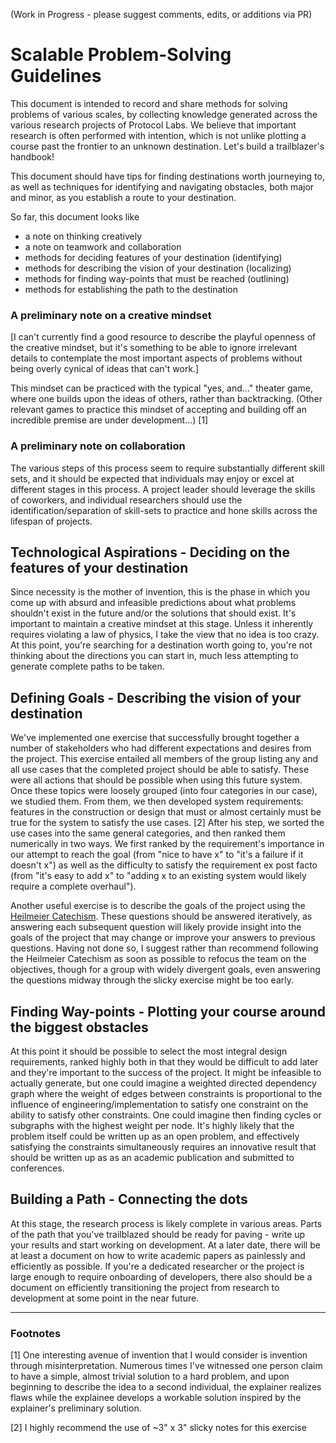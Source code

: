(Work in Progress - please suggest comments, edits, or additions via PR)

# Scalable Problem-Solving Guidelines

This document is intended to record and share methods for solving problems of various scales, by collecting knowledge generated across the various research projects of Protocol Labs.  We believe that important research is often performed with intention, which is not unlike plotting a course past the frontier to an unknown destination.  Let's build a trailblazer's handbook!

This document should have tips for finding destinations worth journeying to, as well as techniques for identifying and navigating obstacles, both major and minor, as you establish a route to your destination.

So far, this document looks like
 - a note on thinking creatively
 - a note on teamwork and collaboration
 - methods for deciding features of your destination (identifying)
 - methods for describing the vision of your destination (localizing)
 - methods for finding way-points that must be reached (outlining)
 - methods for establishing the path to the destination

### A preliminary note on a creative mindset
[I can't currently find a good resource to describe the playful openness of the creative mindset, but it's something to be able to ignore irrelevant details to contemplate the most important aspects of problems without being overly cynical of ideas that can't work.]

This mindset can be practiced with the typical "yes, and..." theater game, where one builds upon the ideas of others, rather than backtracking.  (Other relevant games to practice this mindset of accepting and building off an incredible premise are under development...)  [1]

### A preliminary note on collaboration
The various steps of this process seem to require substantially different skill sets, and it should be expected that individuals may enjoy or excel at different stages in this process.  A project leader should leverage the skills of coworkers, and individual researchers should use the identification/separation of skill-sets to practice and hone skills across the lifespan of projects.



## Technological Aspirations - Deciding on the features of your destination
Since necessity is the mother of invention, this is the phase in which you come up with absurd and infeasible predictions about what problems shouldn't exist in the future and/or the solutions that should exist.  It's important to maintain a creative mindset at this stage.  Unless it inherently requires violating a law of physics, I take the view that no idea is too crazy.  At this point, you're searching for a destination worth going to, you're not thinking about the directions you can start in, much less attempting to generate complete paths to be taken.



## Defining Goals - Describing the vision of your destination
We've implemented one exercise that successfully brought together a number of stakeholders who had different expectations and desires from the project.  This exercise entailed all members of the group listing any and all use cases that the completed project should be able to satisfy.  These were all actions that should be possible when using this future system.  Once these topics were loosely grouped (into four categories in our case), we studied them.  From them, we then developed system requirements: features in the construction or design that must or almost certainly must be true for the system to satisfy the use cases. [2]  After his step, we sorted the use cases into the same general categories, and then ranked them numerically in two ways.  We first ranked by the requirement's importance in our attempt to reach the goal (from "nice to have x" to "it's a failure if it doesn't x") as well as the difficulty to satisfy the requirement ex post facto (from "it's easy to add x" to "adding x to an existing system would likely require a complete overhaul").

Another useful exercise is to describe the goals of the project using the [Heilmeier Catechism](https://www.darpa.mil/work-with-us/heilmeier-catechism).  These questions should be answered iteratively, as answering each subsequent question will likely provide insight into the goals of the project that may change or improve your answers to previous questions.  Having not done so, I suggest rather than recommend following the Heilmeier Catechism as soon as possible to refocus the team on the objectives, though for a group with widely divergent goals, even answering the questions midway through the slicky exercise might be too early.



## Finding Way-points - Plotting your course around the biggest obstacles
At this point it should be possible to select the most integral design requirements, ranked highly both in that they would be difficult to add later and they're important to the success of the project.  It might be infeasible to actually generate, but one could imagine a weighted directed dependency graph where the weight of edges between constraints is proportional to the influence of engineering/implementation to satisfy one constraint on the ability to satisfy other constraints.  One could imagine then finding cycles or subgraphs with the highest weight per node.  It's highly likely that the problem itself could be written up as an open problem, and effectively satisfying the constraints simultaneously requires an innovative result that should be written up as as an academic publication and submitted to conferences.



## Building a Path - Connecting the dots

At this stage, the research process is likely complete in various areas.  Parts of the path that you've trailblazed should be ready for paving - write up your results and start working on development.  At a later date, there will be at least a document on how to write academic papers as painlessly and efficiently as possible.  If you're a dedicated researcher or the project is large enough to require onboarding of developers, there also should be a document on efficiently transitioning the project from research to development at some point in the near future.


-----
### Footnotes

[1] One interesting avenue of invention that I would consider is invention through misinterpretation.  Numerous times I've witnessed one person claim to have a simple, almost trivial solution to a hard problem, and upon beginning to describe the idea to a second individual, the explainer realizes flaws while the explainee develops a workable solution inspired by the explainer's preliminary solution.

[2] I highly recommend the use of ~3" x 3" slicky notes for this exercise
